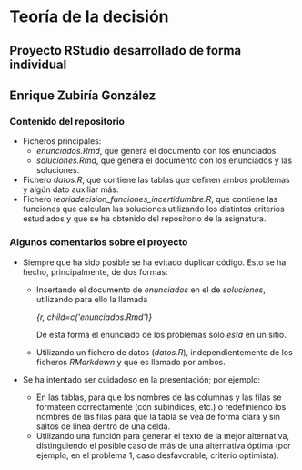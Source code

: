 # Teoría de la decisión
## Proyecto RStudio desarrollado de forma individual
## Enrique Zubiría González

### Contenido del repositorio

  - Ficheros principales:
    - *enunciados.Rmd*, que genera el documento con los enunciados.
    - *soluciones.Rmd*, que genera el documento con los enunciados y las soluciones.
  - Fichero *datos.R*, que contiene las tablas que definen ambos problemas y algún dato auxiliar más.
  - Fichero *teoriadecision_funciones_incertidumbre.R*, que contiene las funciones que calculan las soluciones utilizando los distintos criterios estudiados y que se ha obtenido del repositorio de la asignatura.
  
### Algunos comentarios sobre el proyecto

  - Siempre que ha sido posible se ha evitado duplicar código. Esto se ha hecho, principalmente, de dos formas:
    - Insertando el documento de *enunciados* en el de *soluciones*, utilizando para ello la llamada
    
      *{r, child=c('enunciados.Rmd')}*
      
      De esta forma el enunciado de los problemas solo *está* en un sitio.
    - Utilizando un fichero de datos (*datos.R*), independientemente de los ficheros *RMarkdown* y que es llamado por ambos.
    
  - Se ha intentado ser cuidadoso en la presentación; por ejemplo:
    - En las tablas, para que los nombres de las columnas y las filas se formateen correctamente (con subíndices, etc.) o redefiniendo los nombres de las filas para que la tabla se vea de forma clara y sin saltos de línea dentro de una celda.
    - Utilizando una función para generar el texto de la mejor alternativa, distinguiendo el posible caso de más de una alternativa óptima (por ejemplo, en el problema 1, caso desfavorable, criterio optimista).

